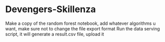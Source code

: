 # Devengers-Skillenza
Make a copy of the random forest notebook, add whatever algorithms u want, make sure not to change the file export format
Run the data serving script, it will generate a result.csv file, upload it
